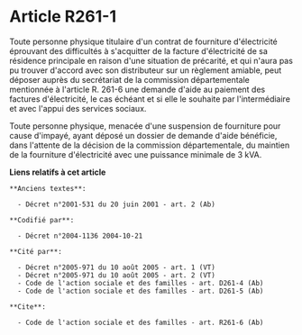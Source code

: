 # Article R261-1

Toute personne physique titulaire d'un contrat de fourniture d'électricité éprouvant des difficultés à s'acquitter de la
facture d'électricité de sa résidence principale en raison d'une situation de précarité, et qui n'aura pas pu trouver
d'accord avec son distributeur sur un règlement amiable, peut déposer auprès du secrétariat de la commission départementale
mentionnée à l'article R. 261-6 une demande d'aide au paiement des factures d'électricité, le cas échéant et si elle le
souhaite par l'intermédiaire et avec l'appui des services sociaux.

Toute personne physique, menacée d'une suspension de fourniture pour cause d'impayé, ayant déposé un dossier de demande
d'aide bénéficie, dans l'attente de la décision de la commission départementale, du maintien de la fourniture d'électricité
avec une puissance minimale de 3 kVA.

**Liens relatifs à cet article**

	**Anciens textes**:

	  - Décret n°2001-531 du 20 juin 2001 - art. 2 (Ab)

	**Codifié par**:

	  - Décret n°2004-1136 2004-10-21

	**Cité par**:

	  - Décret n°2005-971 du 10 août 2005 - art. 1 (VT)
	  - Décret n°2005-971 du 10 août 2005 - art. 2 (VT)
	  - Code de l'action sociale et des familles - art. D261-4 (Ab)
	  - Code de l'action sociale et des familles - art. D261-5 (Ab)

	**Cite**:

	  - Code de l'action sociale et des familles - art. R261-6 (Ab)
